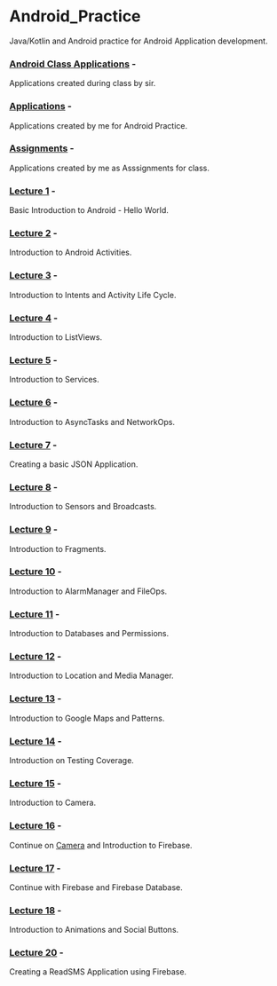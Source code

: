 # Android_Practice
Java/Kotlin and Android practice for Android Application development.

### [Android Class Applications](https://github.com/gargpriyam21/Android_Practice/tree/master/Android%20Class%20Applications) - 
Applications created during class by sir.
### [Applications](https://github.com/gargpriyam21/Android_Practice/tree/master/Applications) -
Applications created by me for Android Practice.
### [Assignments](https://github.com/gargpriyam21/Android_Practice/tree/master/Assignments) - 
Applications created by me as Asssignments for class.
### [Lecture 1](https://github.com/gargpriyam21/Android_Practice/tree/master/Lecture01) - 
Basic Introduction to Android - Hello World.
### [Lecture 2](https://github.com/gargpriyam21/Android_Practice/tree/master/Lecture02) - 
Introduction to Android Activities.
### [Lecture 3](https://github.com/gargpriyam21/Android_Practice/tree/master/Lecture03) - 
Introduction to Intents and Activity Life Cycle.
### [Lecture 4](https://github.com/gargpriyam21/Android_Practice/tree/master/Lecture04) - 
Introduction to ListViews.
### [Lecture 5](https://github.com/gargpriyam21/Android_Practice/tree/master/Lecture05) - 
Introduction to Services.
### [Lecture 6](https://github.com/gargpriyam21/Android_Practice/tree/master/Lecture06) - 
Introduction to AsyncTasks and NetworkOps.
### [Lecture 7](https://github.com/gargpriyam21/Android_Practice/tree/master/Lecture07) - 
Creating a basic JSON Application.
### [Lecture 8](https://github.com/gargpriyam21/Android_Practice/tree/master/Lecture08) - 
Introduction to Sensors and Broadcasts.
### [Lecture 9](https://github.com/gargpriyam21/Android_Practice/tree/master/Lecture09) - 
Introduction to Fragments.
### [Lecture 10](https://github.com/gargpriyam21/Android_Practice/tree/master/Lecture10) - 
Introduction to AlarmManager and FileOps.
### [Lecture 11](https://github.com/gargpriyam21/Android_Practice/tree/master/Lecture11) - 
Introduction to Databases and Permissions.
### [Lecture 12](https://github.com/gargpriyam21/Android_Practice/tree/master/Lecture12) - 
Introduction to Location and Media Manager.
### [Lecture 13](https://github.com/gargpriyam21/Android_Practice/tree/master/Lecture13) - 
Introduction to Google Maps and Patterns.
### [Lecture 14](https://github.com/gargpriyam21/Android_Practice/tree/master/Lecture14) - 
Introduction on Testing Coverage.
### [Lecture 15](https://github.com/gargpriyam21/Android_Practice/tree/master/Lecture15) - 
Introduction to Camera.
### [Lecture 16](https://github.com/gargpriyam21/Android_Practice/tree/master/Lecture16) - 
Continue on [Camera](https://github.com/gargpriyam21/Android_Practice/tree/master/Lecture15/Camera) and Introduction to Firebase.
### [Lecture 17](https://github.com/gargpriyam21/Android_Practice/tree/master/Lecture17) - 
Continue with Firebase and Firebase Database.
### [Lecture 18](https://github.com/gargpriyam21/Android_Practice/tree/master/Lecture18) - 
Introduction to Animations and Social Buttons.
### [Lecture 20](https://github.com/gargpriyam21/Android_Practice/tree/master/Lecture20) - 
Creating a ReadSMS Application using Firebase.
